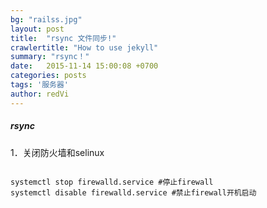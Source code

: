 ```yaml
---
bg: "railss.jpg"
layout: post
title:  "rsync 文件同步!"
crawlertitle: "How to use jekyll"
summary: "rsync！"
date:   2015-11-14 15:00:08 +0700
categories: posts
tags: '服务器'
author: redVi
---
```

##### rsync

1．关闭防火墙和selinux
<pre><code>
systemctl stop firewalld.service #停止firewall  
systemctl disable firewalld.service #禁止firewall开机启动
</code></pre> 








